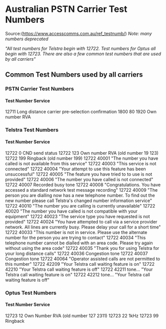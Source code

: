 # Australian PSTN Carrier Test Numbers
Source:(https://www.accesscomms.com.au/ref_testnumb/)
_Note: many numbers deprecated_

_"All test numbers for Telstra begin with 12722. Test numbers for Optus all begin with 12723. There are also a few common test numbers that are used by all carriers"_


## Common Test Numbers used by all carriers

### PSTN Carrier Test Numbers
#### Test Number	Service
12711	Long distance carrier pre-selection confirmation
1800 80 1920	Own number RVA

### Telstra Test Numbers
#### Test Number	Service
12722 0	CND send status
12722 123	Own number RVA (old number 19 123)
12722 199	Ringback (old number 199)
12722 40001	"The number you have called is not available from this service"
12722 40003	"This service is not connected"
12722 40004	"Your attempt to use this feature has been unsuccessful"
12722 40005	"The feature you have tried to to use is not provided"
12722 40006	"The number you have called is not connected"
12722 40007	Recorded busy tone
12722 40008	"Congratulations. You have accessed a standard network test message recording"
12722 40009	"The person you are dialling now has a new telephone number. To find out the new number please call Telstra's changed number information service"
12722 40010	"The number you are calling is currently unavailable"
12722 40020	"The number you have called is not compatible with your equipment"
12722 40023	"The service type you have requested is not provided"
12722 40024	"You have attempted to call via a service provider network. All lines are currently busy. Please delay your call for a short time"
12722 40033	"This number is not in service. Please use the alternate number for the person you are trying to contact"
12722 40034	"This telephone number cannot be dialled with an area code. Please try again without using the area code"
12722 40035	"Thank you for using Telstra for your long distance calls"
12722 40036	Congestion tone
12722 40037	Congestion tone
12722 40064	"Operator assisted calls are not permitted to this number"
12722 42209	"Your Telstra call waiting feature is on"
12722 42210	"Your Telstra call waiting feature is off"
12722 42211	tone... "Your Telstra call waiting feature is on"
12722 42212	tone... "Your Telstra call waiting feature is off"

### Optus Test Numbers
#### Test Number	Service
12723 12	Own Number RVA (old number 127 2311)
12723 22	1kHz
12723 99	Ringback
```
